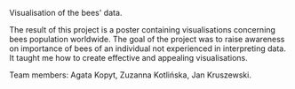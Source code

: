 Visualisation of the bees' data. 

The result of this project is a poster containing visualisations concerning bees population worldwide. The goal of the project was to raise awareness on importance of bees of an individual not experienced in interpreting data. It taught me how to create effective and appealing visualisations.

Team members: Agata Kopyt, Zuzanna Kotlińska, Jan Kruszewski.
